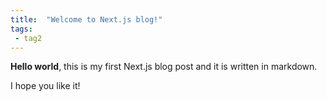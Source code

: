 ```yaml
---
title:  "Welcome to Next.js blog!"
tags:
 - tag2
---
```


**Hello world**, this is my first Next.js blog post and it is written in markdown.

I hope you like it!